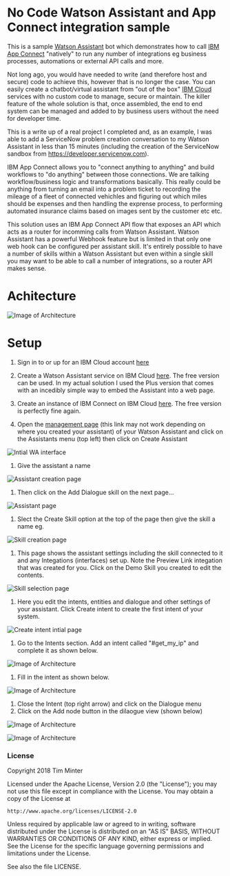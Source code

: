 # No Code Watson Assistant and App Connect integration sample

This is a sample [Watson Assistant](https://cloud.ibm.com/catalog/services/watson-assistant) bot which demonstrates how to call [IBM App Connect](https://cloud.ibm.com/catalog/services/app-connect) "natively" to run any number of integrations eg business processes, automations or external API calls and more. 

Not long ago, you would have needed to write (and therefore host and secure) code to achieve this, however that is no longer the case. You can easily create a chatbot/virtual assistant from "out of the box" [IBM Cloud](https://cloud.ibm.com) services with no custom code to manage, secure or maintain. The killer feature of the whole solution is that, once assembled, the end to end system can be managed and added to by business users without the need for developer time.

This is a write up of a real project I completed and, as an example, I was able to add a ServiceNow problem creation conversation to my Watson Assistant in less than 15 minutes (including the creation of the ServiceNow sandbox from https://developer.servicenow.com).

IBM App Connect allows you to "connect anything to anything" and build workflows to "do anything" between those connections. We are talking workflow/business logic and transformations basically. This really could be anything from turning an email into a problem ticket to recording the mileage of a fleet of connected vehichles and figuring out which miles should be expenses and then handling the exprense process, to performing automated insurance claims based on images sent by the customer etc etc.

This solution uses an IBM App Connect API flow that exposes an API which acts as a router for incomming calls from Watson Assistant. Watson Assistant has a powerful Webhook feature but is limited in that only one web hook can be configured per assistant skill. It's entirely possible to have a number of skills within a Watson Assistant but even within a single skill you may want to be able to call a number of integrations, so a router API makes sense. 

# Achitecture

![Image of Architecture](/images/Architecture.png)

# Setup

1. Sign in to or up for an IBM Cloud account [here](https://cloud.ibm.com)

1. Create a Watson Assistant service on IBM Cloud [here](https://cloud.ibm.com/catalog/services/watson-assistant).
The free version can be used. In my actual solution I used the Plus version that comes with an incedibly simple way to embed the Assistant into a web page.

1. Create an instance of IBM Connect on IBM Cloud [here](https://cloud.ibm.com/catalog/services/app-connect).
The free version is perfectly fine again.

1. Open the [management page](https://us-south.assistant.watson.cloud.ibm.com) (this link may not work depending on where you created your assistant) of your Watson Assistant and click on the Assistants menu (top left) then click on Create Assistant

![Intial WA interface](/images/initalcreateassistant.png)

1. Give the assistant a name

![Assistant creation page](/images/createassistantdetails.png)

1. Then click on the Add Dialogue skill on the next page...

![Assistant page](/images/createassistant.png)

1. Slect the Create Skill option at the top of the page then give the skill a name eg.

![Skill creation page](/images/createskill.png)

1. This page shows the assistant settings including the skill connected to it and any Integations (interfaces) set up. Note the Preview Link integation that was created for you. Click on the Demo Skill you created to edit the contents.

![Skill selection page](/images/editskill.png)

1. Here you edit the intents, entities and dialogue and other settings of your assistant. Click Create intent to create the first intent of your system.

![Create intent intial page](/images/createintentsplash.png)

1. Go to the Intents section. Add an intent called "#get_my_ip" and complete it as shown below.

![Image of Architecture](/images/createintent.png)

1. Fill in the intent as shown below.

![Image of Architecture](/images/defineintent.png)

1. Close the Intent (top right arrow) and click on the Dialogue menu
1. Click on the Add node button in the dilaogue view (shown below)

![Image of Architecture](/images/initialdialogue.png)


![Image of Architecture](/images/initialdialoguesettings.png)

### License

Copyright 2018 Tim Minter

Licensed under the Apache License, Version 2.0 (the "License");
you may not use this file except in compliance with the License.
You may obtain a copy of the License at

    http://www.apache.org/licenses/LICENSE-2.0

Unless required by applicable law or agreed to in writing, software
distributed under the License is distributed on an "AS IS" BASIS,
WITHOUT WARRANTIES OR CONDITIONS OF ANY KIND, either express or implied.
See the License for the specific language governing permissions and
limitations under the License.

See also the file LICENSE.
